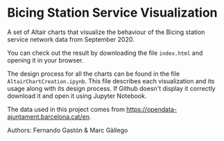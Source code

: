 # Bicing Station Service Visualization

A set of Altair charts that visualize the behaviour of the Bicing station service network data from September 2020.

You can check out the result by downloading the file `index.html` and opening it in your browser.

The design process for all the charts can be found in the file `AltairChartCreation.ipynb`. This file describes each visualization and its usage along with its design process. If Github doesn't display it correctly download it and open it using Jupyter Notebook.

The data used in this project comes from https://opendata-ajuntament.barcelona.cat/en. 

Authors: Fernando Gastón & Marc Gàllego
